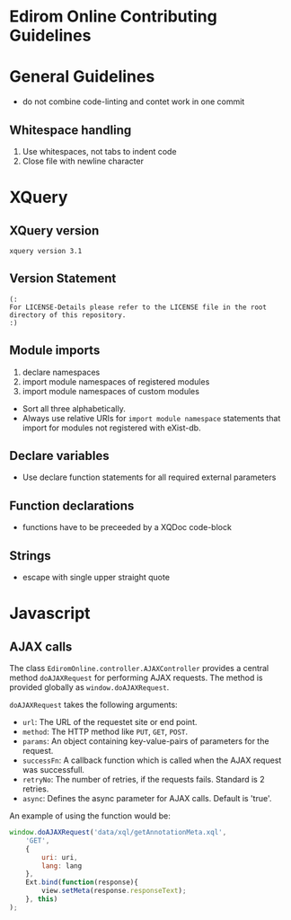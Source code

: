 # Edirom Online Contributing Guidelines

# General Guidelines

* do not combine code-linting and contet work in one commit

## Whitespace handling

1. Use whitespaces, not tabs to indent code
2. Close file with newline character 


# XQuery

## XQuery version

```xquery
xquery version 3.1
```

## Version Statement

```xquery
(:
For LICENSE-Details please refer to the LICENSE file in the root directory of this repository. 
:)
```

## Module imports

1. declare namespaces
2. import module namespaces of registered modules
3. import module namespaces of custom modules

* Sort all three alphabetically.
* Always use relative URIs for `import module namespace` statements that import for modules not registered with eXist-db.

## Declare variables

* Use declare function statements for all required external parameters

## Function declarations

* functions have to be preceeded by a XQDoc code-block

## Strings

* escape with single upper straight quote

# Javascript

## AJAX calls

The class `EdiromOnline.controller.AJAXController` provides a central method `doAJAXRequest` for performing AJAX requests. The method is provided globally as `window.doAJAXRequest`.

`doAJAXRequest` takes the following arguments:

* `url`: The URL of the requestet site or end point.
* `method`: The HTTP method like `PUT`, `GET`, `POST`.
* `params`: An object containing key-value-pairs of parameters for the request.
* `successFn`: A callback function which is called when the AJAX request was successfull.
* `retryNo`: The number of retries, if the requests fails. Standard is 2 retries.
* `async`: Defines the async parameter for AJAX calls. Default is 'true'.

An example of using the function would be:

```javascript
window.doAJAXRequest('data/xql/getAnnotationMeta.xql',
    'GET', 
    {
        uri: uri,
        lang: lang
    },
    Ext.bind(function(response){
        view.setMeta(response.responseText);
    }, this)
);
```
